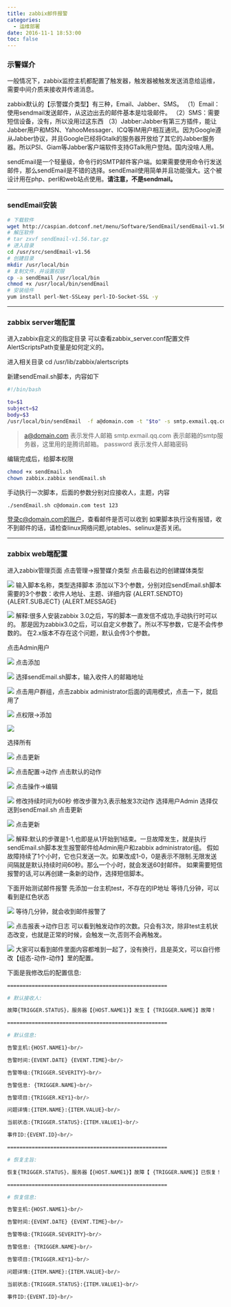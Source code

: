 ```yaml
---
title: zabbix邮件报警
categories:
  - 运维部署
date: 2016-11-1 18:53:00
toc: false
---
```


### 示警媒介
一般情况下，zabbix监控主机都配置了触发器，触发器被触发发送消息给运维，需要中间介质来接收并传递消息。

zabbix默认的【示警媒介类型】有三种，Email、Jabber、SMS。
（1）Email：使用sendmail发送邮件，从这边出去的邮件基本是垃圾邮件。
（2）SMS：需要短信设备，没有，所以没用过这东西
（3）Jabber:Jabber有第三方插件，能让Jabber用户和MSN、YahooMessager、ICQ等IM用户相互通讯。因为Google遵从Jabber协议，并且Google已经将Gtalk的服务器开放给了其它的Jabber服务器。所以PSI、Giam等Jabber客户端软件支持GTalk用户登陆。国内没啥人用。

sendEmail是一个轻量级，命令行的SMTP邮件客户端。如果需要使用命令行发送邮件，那么sendEmail是不错的选择。sendEmail使用简单并且功能强大。这个被设计用在php、perl和web站点使用。**请注意，不是sendmail。**

---

### sendEmail安装
```bash
# 下载软件
wget http://caspian.dotconf.net/menu/Software/SendEmail/sendEmail-v1.56.tar.gz
# 解压软件
# tar zxvf sendEmail-v1.56.tar.gz
# 进入目录
cd /usr/src/sendEmail-v1.56
# 创建目录
mkdir /usr/local/bin
# 复制文件，并设置权限
cp -a sendEmail /usr/local/bin
chmod +x /usr/local/bin/sendEmail
# 安装组件
yum install perl-Net-SSLeay perl-IO-Socket-SSL -y
```

<!-- more -->

---

### zabbix server端配置
进入zabbix自定义的指定目录
可以查看zabbix_server.conf配置文件AlertScriptsPath变量是如何定义的。

进入相关目录
cd /usr/lib/zabbix/alertscripts

新建sendEmail.sh脚本，内容如下
```bash
#!/bin/bash

to=$1
subject=$2
body=$3
/usr/local/bin/sendEmail  -f a@domain.com -t "$to" -s smtp.exmail.qq.com -u "$subject" -o message-content-type=html -o message-charset=utf8 -xu a@domain.com -xp password -m "$body"
```

> a@domain.com 表示发件人邮箱
smtp.exmail.qq.com 表示邮箱的smtp服务器，这里用的是腾讯邮箱。
password 表示发件人邮箱密码

编辑完成后，给脚本权限
```bash
chmod +x sendEmail.sh
chown zabbix.zabbix sendEmail.sh
```
手动执行一次脚本，后面的参数分别对应接收人，主题，内容
```bash
./sendEmail.sh c@domain.com test 123
```
登录c@domain.com的账户，查看邮件是否可以收到
如果脚本执行没有报错，收不到邮件的话，请检查linux网络问题,iptables、selinux是否关闭。

---

### zabbix web端配置
进入zabbix管理页面
点击管理->报警媒介类型 点击最右边的创建媒体类型

![](1.png)
输入脚本名称，类型选择脚本
添加以下3个参数，分别对应sendEmail.sh脚本需要的3个参数：收件人地址、主题、详细内容
{ALERT.SENDTO}
{ALERT.SUBJECT}
{ALERT.MESSAGE}

![](2.png)
解释:很多人安装zabbix 3.0之后，写的脚本一直发信不成功,手动执行时可以的。
那是因为zabbix3.0之后，可以自定义参数了。所以不写参数，它是不会传参数的。
在2.x版本不存在这个问题，默认会传3个参数。

点击Admin用户

![](3.png)
点击添加

![](4.png)
选择sendEmail.sh脚本，输入收件人的邮箱地址

![](5.png)
点击用户群组，点击zabbix administrator后面的调用模式，点击一下，就启用了

![](6.png)
点权限->添加

![](7.png)

选择所有

![](8.png)
点击更新

![](9.png)
点击配置->动作 点击默认的动作

![](10.png)
点击操作->编辑

![](11.png)
修改持续时间为60秒
修改步骤为3,表示触发3次动作
选择用户Admin
选择仅送到sendEmail.sh
点击更新

![](12.png)
点击更新

![](13.png)
解释:默认的步骤是1-1,也即是从1开始到1结束。一旦故障发生，就是执行sendEmail.sh脚本发生报警邮件给Admin用户和zabbix administrator组。
假如故障持续了1个小时，它也只发送一次。如果改成1-0，0是表示不限制.无限发送
间隔就是默认持续时间60秒。那么一个小时，就会发送60封邮件。
如果需要短信报警的话,可以再创建一条新的动作，选择短信脚本。

下面开始测试邮件报警
先添加一台主机test，不存在的IP地址
等待几分钟，可以看到是红色状态

![](14.png)
等待几分钟，就会收到邮件报警了

![](15.png)
点击报表->动作日志 可以看到触发动作的次数。只会有3次，除非test主机状态改变，也就是正常的时候，会触发一次,否则不会再触发。

![](16.png)
大家可以看到邮件里面内容都堆到一起了，没有换行，且是英文，可以自行修改【组态-动作-动作】里的配置。

下面是我修改后的配置信息:
```bash
====================================================

# 默认接收人:

故障{TRIGGER.STATUS}，服务器【{HOST.NAME1}】发生【 {TRIGGER.NAME}】故障！

====================================================

# 默认信息:

告警主机:{HOST.NAME1}<br/>

告警时间:{EVENT.DATE} {EVENT.TIME}<br/>

告警等级:{TRIGGER.SEVERITY}<br/>

告警信息: {TRIGGER.NAME}<br/>

告警项目:{TRIGGER.KEY1}<br/>

问题详情:{ITEM.NAME}:{ITEM.VALUE}<br/>

当前状态:{TRIGGER.STATUS}:{ITEM.VALUE1}<br/>

事件ID:{EVENT.ID}<br/>

====================================================

# 恢复主旨:

恢复{TRIGGER.STATUS}，服务器【{HOST.NAME1}】故障【 {TRIGGER.NAME}】已恢复！

====================================================

# 恢复信息:

告警主机:{HOST.NAME1}<br/>

告警时间:{EVENT.DATE} {EVENT.TIME}<br/>

告警等级:{TRIGGER.SEVERITY}<br/>

告警信息: {TRIGGER.NAME}<br/>

告警项目:{TRIGGER.KEY1}<br/>

问题详情:{ITEM.NAME}:{ITEM.VALUE}<br/>

当前状态:{TRIGGER.STATUS}:{ITEM.VALUE1}<br/>

事件ID:{EVENT.ID}<br/>
```

